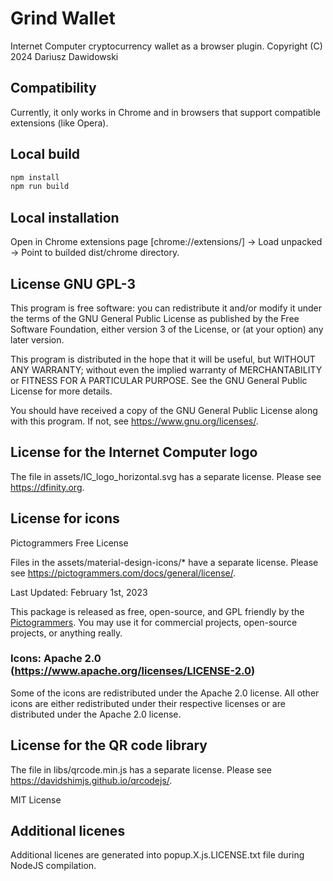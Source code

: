# Grind Wallet

Internet Computer cryptocurrency wallet as a browser plugin.
Copyright (C) 2024 Dariusz Dawidowski


## Compatibility

Currently, it only works in Chrome and in browsers that support compatible extensions (like Opera).


## Local build

```bash
npm install
npm run build
```


## Local installation

Open in Chrome extensions page [chrome://extensions/] -> Load unpacked -> Point to builded dist/chrome directory.


## License GNU GPL-3

This program is free software: you can redistribute it and/or modify
it under the terms of the GNU General Public License as published by
the Free Software Foundation, either version 3 of the License, or
(at your option) any later version.

This program is distributed in the hope that it will be useful,
but WITHOUT ANY WARRANTY; without even the implied warranty of
MERCHANTABILITY or FITNESS FOR A PARTICULAR PURPOSE.  See the
GNU General Public License for more details.

You should have received a copy of the GNU General Public License
along with this program.  If not, see <https://www.gnu.org/licenses/>.


## License for the Internet Computer logo

The file in assets/IC_logo_horizontal.svg has a separate license. Please see https://dfinity.org.


## License for icons

Pictogrammers Free License

Files in the assets/material-design-icons/* have a separate license. Please see https://pictogrammers.com/docs/general/license/.

Last Updated: February 1st, 2023

This package is released as free, open-source, and GPL friendly by
the [Pictogrammers](https://pictogrammers.com/). You may use it
for commercial projects, open-source projects, or anything really.

### Icons: Apache 2.0 (https://www.apache.org/licenses/LICENSE-2.0)
Some of the icons are redistributed under the Apache 2.0 license. All other
icons are either redistributed under their respective licenses or are
distributed under the Apache 2.0 license.


## License for the QR code library

The file in libs/qrcode.min.js has a separate license. Please see https://davidshimjs.github.io/qrcodejs/.

MIT License


## Additional licenes

Additional licenes are generated into popup.X.js.LICENSE.txt file during NodeJS compilation.
